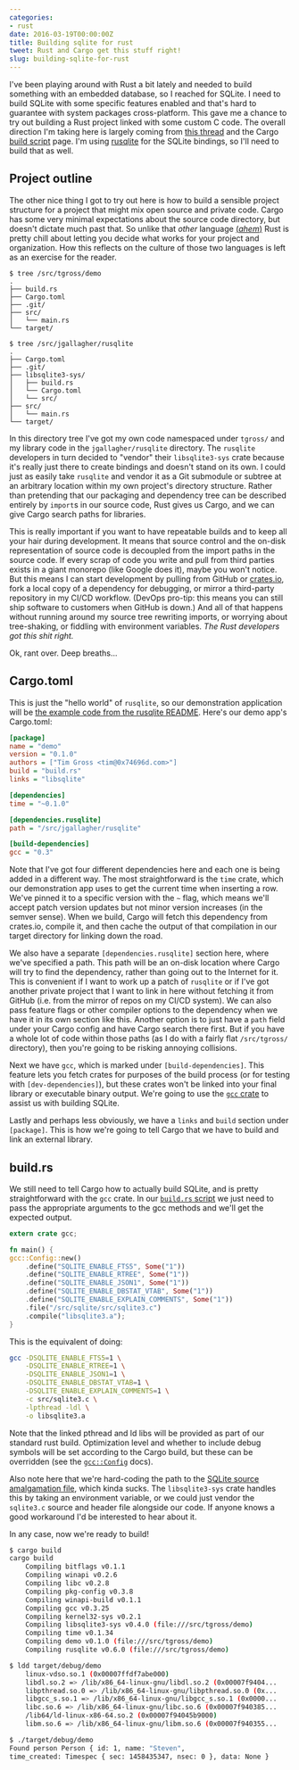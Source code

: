 ```yaml
---
categories:
- rust
date: 2016-03-19T00:00:00Z
title: Building sqlite for rust
tweet: Rust and Cargo get this stuff right!
slug: building-sqlite-for-rust
---
```


I've been playing around with Rust a bit lately and needed to build something with an embedded database, so I reached for SQLite. I need to build SQLite with some specific features enabled and that's hard to guarantee with system packages cross-platform. This gave me a chance to try out building a Rust project linked with some custom C code. The overall direction I'm taking here is largely coming from [this thread](https://users.rust-lang.org/t/linking-with-custom-c-library/637/4) and the Cargo [build script](http://doc.crates.io/build-script.html#case-study-building-some-native-code) page. I'm using [rusqlite](https://github.com/jgallagher/rusqlite) for the SQLite bindings, so I'll need to build that as well.

## Project outline

The other nice thing I got to try out here is how to build a sensible project structure for a project that might mix open source and private code. Cargo has some very minimal expectations about the source code directory, but doesn't dictate much past that. So unlike that *other* language [(*ahem*)](http://0x74696d.com/posts/go-get-considered-harmful) Rust is pretty chill about letting you decide what works for your project and organization. How this reflects on the culture of those two languages is left as an exercise for the reader.


```
$ tree /src/tgross/demo
.
├── build.rs
├── Cargo.toml
├── .git/
├── src/
│   └── main.rs
└── target/

$ tree /src/jgallagher/rusqlite
.
├── Cargo.toml
├── .git/
├── libsqlite3-sys/
│   ├── build.rs
│   └── Cargo.toml
│   └── src/
├── src/
│   └── main.rs
└── target/
```

In this directory tree I've got my own code namespaced under `tgross/` and my library code in the `jgallagher/rusqlite` directory. The `rusqlite` developers in turn decided to "vendor" their `libsqlite3-sys` crate because it's really just there to create bindings and doesn't stand on its own. I could just as easily take `rusqlite` and vendor it as a Git submodule or subtree at an arbitrary location within my own project's directory structure. Rather than pretending that our packaging and dependency tree can be described entirely by `import`s in our source code, Rust gives us Cargo, and we can give Cargo search paths for libraries.

This is really important if you want to have repeatable builds and to keep all your hair during development. It means that source control and the on-disk representation of source code is decoupled from the import paths in the source code. If every scrap of code you write and pull from third parties exists in a giant monorepo (like Google does it), maybe you won't notice. But this means I can start development by pulling from GitHub or [crates.io](https://crates.io/), fork a local copy of a dependency for debugging, or mirror a third-party repository in my CI/CD workflow. (DevOps pro-tip: this means you can still ship software to customers when GitHub is down.) And all of that happens without running around my source tree rewriting imports, or worrying about tree-shaking, or fiddling with environment variables. *The Rust developers got this shit right.*

Ok, rant over. Deep breaths...

## Cargo.toml

This is just the "hello world" of `rusqlite`, so our demonstration application will be [the example code from the rusqlite README](https://github.com/jgallagher/rusqlite/blob/master/README.md). Here's our demo app's Cargo.toml:

``` ini
[package]
name = "demo"
version = "0.1.0"
authors = ["Tim Gross <tim@0x74696d.com>"]
build = "build.rs"
links = "libsqlite"

[dependencies]
time = "~0.1.0"

[dependencies.rusqlite]
path = "/src/jgallagher/rusqlite"

[build-dependencies]
gcc = "0.3"
```

Note that I've got four different dependencies here and each one is being added in a different way. The most straightforward is the `time` crate, which our demonstration app uses to get the current time when inserting a row. We've pinned it to a specific version with the `~` flag, which means we'll accept patch version updates but not minor version increases (in the semver sense). When we build, Cargo will fetch this dependency from crates.io, compile it, and then cache the output of that compilation in our target directory for linking down the road.

We also have a separate `[dependencies.rusqlite]` section here, where we've specified a path. This path will be an on-disk location where Cargo will try to find the dependency, rather than going out to the Internet for it. This is convenient if I want to work up a patch of `rusqlite` or if I've got another private project that I want to link in here without fetching it from GitHub (i.e. from the mirror of repos on my CI/CD system). We can also pass feature flags or other compiler options to the dependency when we have it in its own section like this. Another option is to just have a `path` field under your Cargo config and have Cargo search there first. But if you have a whole lot of code within those paths (as I do with a fairly flat `/src/tgross/` directory), then you're going to be risking annoying collisions.

Next we have `gcc`, which is marked under `[build-dependencies]`. This feature lets you fetch crates for purposes of the build process (or for testing with `[dev-dependencies]`), but these crates won't be linked into your final library or executable binary output. We're going to use the [`gcc` crate](http://alexcrichton.com/gcc-rs/gcc/index.html) to assist us with building SQLite.

Lastly and perhaps less obviously, we have a `links` and `build` section under `[package]`. This is how we're going to tell Cargo that we have to build and link an external library.

## build.rs

We still need to tell Cargo how to actually build SQLite, and is pretty straightforward with the `gcc` crate. In our [`build.rs` script](http://doc.crates.io/build-script.html) we just need to pass the appropriate arguments to the gcc methods and we'll get the expected output.

``` rust
extern crate gcc;

fn main() {
gcc::Config::new()
    .define("SQLITE_ENABLE_FTS5", Some("1"))
    .define("SQLITE_ENABLE_RTREE", Some("1"))
    .define("SQLITE_ENABLE_JSON1", Some("1"))
    .define("SQLITE_ENABLE_DBSTAT_VTAB", Some("1"))
    .define("SQLITE_ENABLE_EXPLAIN_COMMENTS", Some("1"))
    .file("/src/sqlite/src/sqlite3.c")
    .compile("libsqlite3.a");
}
```

This is the equivalent of doing:

``` bash
gcc -DSQLITE_ENABLE_FTS5=1 \
	-DSQLITE_ENABLE_RTREE=1 \
	-DSQLITE_ENABLE_JSON1=1 \
	-DSQLITE_ENABLE_DBSTAT_VTAB=1 \
	-DSQLITE_ENABLE_EXPLAIN_COMMENTS=1 \
	-c src/sqlite3.c \
	-lpthread -ldl \
	-o libsqlite3.a

```

Note that the linked pthread and ld libs will be provided as part of our standard rust build. Optimization level and whether to include debug symbols will be set according to the Cargo build, but these can be overridden (see the [`gcc::Config`](http://alexcrichton.com/gcc-rs/gcc/struct.Config.html#method.opt_level) docs).

Also note here that we're hard-coding the path to the [SQLite source amalgamation file](https://www.sqlite.org/amalgamation.html), which kinda sucks. The `libsqlite3-sys` crate handles this by taking an environment variable, or we could just vendor the `sqlite3.c` source and header file alongside our code. If anyone knows a good workaround I'd be interested to hear about it.

In any case, now we're ready to build!

``` bash
$ cargo build
cargo build
    Compiling bitflags v0.1.1
    Compiling winapi v0.2.6
    Compiling libc v0.2.8
    Compiling pkg-config v0.3.8
    Compiling winapi-build v0.1.1
    Compiling gcc v0.3.25
    Compiling kernel32-sys v0.2.1
    Compiling libsqlite3-sys v0.4.0 (file:///src/tgross/demo)
    Compiling time v0.1.34
    Compiling demo v0.1.0 (file:///src/tgross/demo)
    Compiling rusqlite v0.6.0 (file:///src/tgross/demo)

$ ldd target/debug/demo
    linux-vdso.so.1 (0x00007ffdf7abe000)
    libdl.so.2 => /lib/x86_64-linux-gnu/libdl.so.2 (0x00007f9404...
    libpthread.so.0 => /lib/x86_64-linux-gnu/libpthread.so.0 (0x...
    libgcc_s.so.1 => /lib/x86_64-linux-gnu/libgcc_s.so.1 (0x0000...
    libc.so.6 => /lib/x86_64-linux-gnu/libc.so.6 (0x00007f940385...
    /lib64/ld-linux-x86-64.so.2 (0x00007f94045b9000)
    libm.so.6 => /lib/x86_64-linux-gnu/libm.so.6 (0x00007f940355...

$ ./target/debug/demo
Found person Person { id: 1, name: "Steven",
time_created: Timespec { sec: 1458435347, nsec: 0 }, data: None }
```
